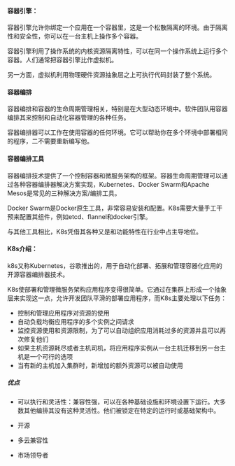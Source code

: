 #### 容器引擎：

容器引擎允许你绑定一个应用在一个容器里，这是一个松散隔离的环境。由于隔离性和安全性，你可以在一台主机上操作多个容器。

容器引擎利用了操作系统的内核资源隔离特性，可以在同一个操作系统上运行多个容器。人们通常把容器引擎比作虚拟机。

另一方面，虚拟机利用物理硬件资源抽象层之上可执行代码封装了整个系统。



#### 容器编排

容器编排和容器的生命周期管理相关，特别是在大型动态环境中。软件团队用容器编排其来控制和自动化容器管理的各种任务。

容器编排器可以工作在使用容器的任何环境。它可以帮助你在多个环境中部署相同的程序，二不需要重新编写他。



#### 容器编排工具

容器编排技术提供了一个控制容器和微服务架构的框架。容器生命周期管理可以通过各种容器编排器解决方案实现，Kubernetes、Docker Swarm和Apache Mesos是常见的三种解决方案/编排工具。

Docker Swarm是Docker原生工具，非常容易安装和配置。K8s需要大量手工干预来配置其组件，例如etcd、flannel和docker引擎。

与其他工具相比，K8s凭借其各种又是和功能特性在行业中占主导地位。



#### K8s介绍：

k8s又称Kubernetes，谷歌推出的，用于自动化部署、拓展和管理容器化应用的开源容器编排器技术。

K8s使部署和管理微服务架构应用程序变得很简单。它通过在集群上形成一个抽象层来实现这一点，允许开发团队平滑的部署应用程序，而K8s主要处理以下任务：

- 控制和管理应用程序对资源的使用
- 自动负载均衡应用程序的多个实例之间请求
- 监控资源使用和资源限制，为了可以自动组织应用消耗过多的资源并且可以再次修复他们
- 如果主机资源耗尽或者主机司机，将应用程序实例从一台主机迁移到另一台主机是一个可行的选项
- 当有新的主机加入集群时，新增加的额外资源可以被自动使用

##### 优点

- 可以执行和灵活性：兼容性强，可以在各种基础设施和环境设置下运行。大多数其他编排其没有这种灵活性。他们被锁定在特定的运行时或基础架构中。

- 开源

- 多云兼容性

- 市场领导者

  